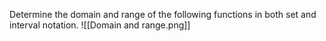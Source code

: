 Determine the domain and range of the following functions in both set and interval notation.
![[Domain and range.png]]